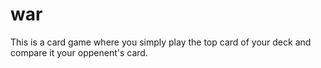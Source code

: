# war
This is a card game where you simply play the top card of your deck and compare it your oppenent's card.